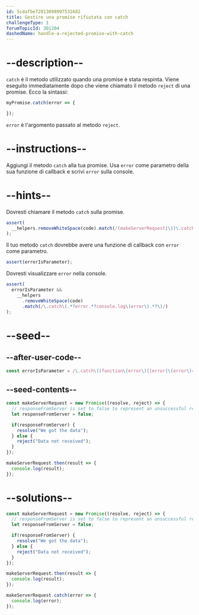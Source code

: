 ```yaml
---
id: 5cdafbe72913098997531682
title: Gestire una promise rifiutata con catch
challengeType: 1
forumTopicId: 301204
dashedName: handle-a-rejected-promise-with-catch
---
```


# --description--

`catch` è il metodo utilizzato quando una promise è stata respinta. Viene eseguito immediatamente dopo che viene chiamato il metodo `reject` di una promise. Ecco la sintassi:

```js
myPromise.catch(error => {

});
```

`error` è l'argomento passato al metodo `reject`.

# --instructions--

Aggiungi il metodo `catch` alla tua promise. Usa `error` come parametro della sua funzione di callback e scrivi `error` sulla console.

# --hints--

Dovresti chiamare il metodo `catch` sulla promise.

```js
assert(
  __helpers.removeWhiteSpace(code).match(/(makeServerRequest|\))\.catch\(/g)
);
```

Il tuo metodo `catch` dovrebbe avere una funzione di callback con `error` come parametro.

```js
assert(errorIsParameter);
```

Dovresti visualizzare `error` nella console.

```js
assert(
  errorIsParameter &&
    __helpers
      .removeWhiteSpace(code)
      .match(/\.catch\(.*?error.*?console.log\(error\).*?\)/)
);
```

# --seed--

## --after-user-code--

```js
const errorIsParameter = /\.catch\((function\(error\){|error|\(error\)=>)/.test(__helpers.removeWhiteSpace(code));
```

## --seed-contents--

```js
const makeServerRequest = new Promise((resolve, reject) => {
  // responseFromServer is set to false to represent an unsuccessful response from a server
  let responseFromServer = false;

  if(responseFromServer) {
    resolve("We got the data");
  } else {  
    reject("Data not received");
  }
});

makeServerRequest.then(result => {
  console.log(result);
});
```

# --solutions--

```js
const makeServerRequest = new Promise((resolve, reject) => {
  // responseFromServer is set to false to represent an unsuccessful response from a server
  let responseFromServer = false;

  if(responseFromServer) {
    resolve("We got the data");
  } else {  
    reject("Data not received");
  }
});

makeServerRequest.then(result => {
  console.log(result);
});

makeServerRequest.catch(error => {
  console.log(error);
});
```

